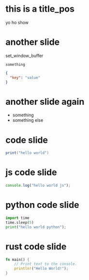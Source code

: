 # this is a title_pos

yo ho show

# another slide

set_window_buffer

```
something
```

```json
{
  "key": "value"
}
```

# another slide again

- something
- something else

# code slide

```lua
print("hello world")
```

# js code slide

```javascript
console.log("hello world js");
```

# python code slide

```python
import time
time.sleep(5)
print("hello world python");
```

# rust code slide

```rust
fn main() {
    // Print text to the console.
    println!("Hello World!");
}
```
